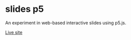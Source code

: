 # slides p5

An experiment in web-based interactive slides using
p5.js.

[Live site](https://dkessner.github.io/slides_p5/)

